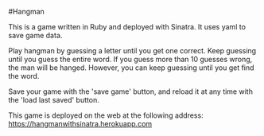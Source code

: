 #Hangman

This is a game written in Ruby and deployed with Sinatra. It uses yaml to save game data.

Play hangman by guessing a letter until you get one correct. Keep guessing until you guess the entire word. If you guess more than 10 guesses wrong, the man will be hanged. However, you can keep guessing until you get find the word.

Save your game with the 'save game' button, and reload it at any time with the 'load last saved' button.

This game is deployed on the web at the following address: https://hangmanwithsinatra.herokuapp.com